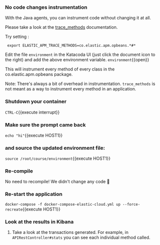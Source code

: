 ### No code changes instrumentation

With the Java agents, you can instrument code without changing it at all.

Please take a look at the [trace_methods](https://www.elastic.co/guide/en/apm/agent/java/current/config-core.html#config-trace-methods) documentation.

Try setting :

```
 export ELASTIC_APM_TRACE_METHODS=co.elastic.apm.opbeans.*#*
```
Edit the file `environment` in the Katacoda UI (just click the document icon to the right) and add the above environment variable.
`environment`{{open}}

This will instrument every method of every class in the co.elastic.apm.opbeans package.

Note: There's always a bit of overhead in instrumentation. `trace_methods` is not meant as a way to instrument every method in an application.

### Shutdown your container
`CTRL-C`{{execute interrupt}}


### Make sure the prompt came back
`echo "hi"`{{execute HOST1}}

### and source the updated environment file:
`source /root/course/environment`{{execute HOST1}}


### Re-compile
No need to recompile! We didn't change any code 🎉

### Re-start the application
```docker-compose -f docker-compose-elastic-cloud.yml up --force-recreate```{{execute HOST1}}

### Look at the results in Kibana

1. Take a look at the transactions generated.
For example, in `APIRestController#stats` you can see each individual method called.


